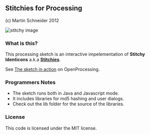 
Stitchies for Processing
------------------------
(c) Martin Schneider 2012

![stitchy image](http://www.openprocessing.org/sketch/71789/thumbnail) 

### What is this?
This processing sketch is an interactive impelementation of **Stitchy Identicons** a.k.a [**Stitchies**](http://www.k2g2.org/blog:bit.craft/stitchy_identicons).

See [The sketch in action](www.openprocessing.org/sketch/71789) on OpenProcessing.

### Programmers Notes
- The sketch runs both in Java and Javascript mode.
- It includes libraries for md5 hashing and user dialogs.
- Check out the lib folder for the source of the libraries.

### License
This code is licensed under the MIT license.
